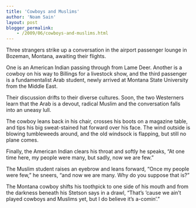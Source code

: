```yaml
---
title: 'Cowboys and Muslims'
author: 'Noam Sain'
layout: post
blogger_permalink:
    - /2009/06/cowboys-and-muslims.html
---
```


Three strangers strike up a conversation in the airport passenger lounge in Bozeman, Montana, awaiting their flights.

One is an American Indian passing through from Lame Deer. Another is a cowboy on his way to Billings for a livestock show, and the third passenger is a fundamentalist Arab student, newly arrived at Montana State University from the Middle East.

Their discussion drifts to their diverse cultures. Soon, the two Westerners learn that the Arab is a devout, radical Muslim and the conversation falls into an uneasy lull.

The cowboy leans back in his chair, crosses his boots on a magazine table, and tips his big sweat-stained hat forward over his face. The wind outside is blowing tumbleweeds around, and the old windsock is flapping, but still no plane comes.

Finally, the American Indian clears his throat and softly he speaks, “At one time here, my people were many, but sadly, now we are few.”

The Muslim student raises an eyebrow and leans forward, “Once my people were few,” he sneers, “and now we are many. Why do you suppose that is?”

The Montana cowboy shifts his toothpick to one side of his mouth and from the darkness beneath his Stetson says in a drawl, “That’s ’cause we ain’t played cowboys and Muslims yet, but I do believe it’s a-comin’.”